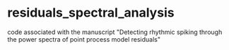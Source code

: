 # residuals_spectral_analysis
code associated with the manuscript "Detecting rhythmic spiking through the power spectra of point process model residuals"
